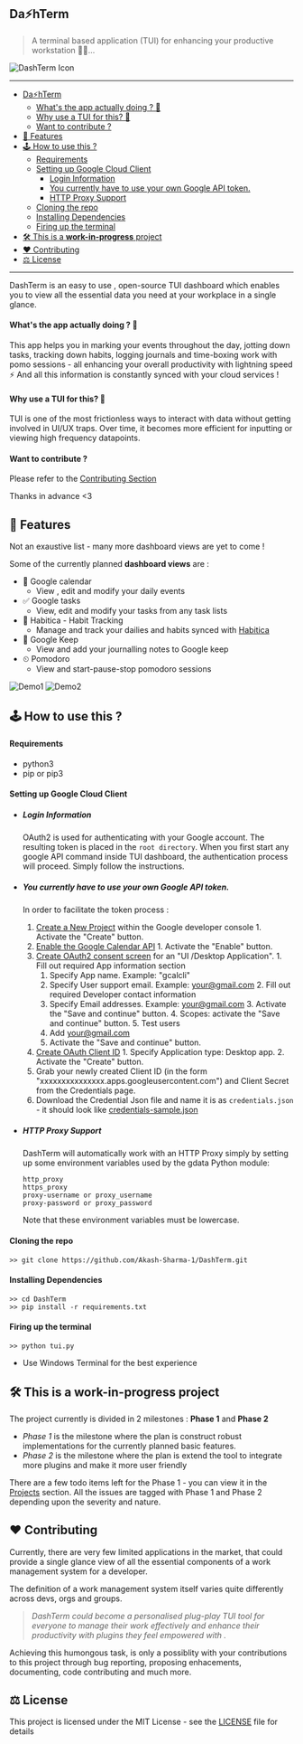 ## Da⚡hTerm
>A terminal based application (TUI) for enhancing your productive workstation 👨‍💻...

![DashTerm Icon](images/Dashterm.png)

---
- [Da⚡hTerm](#da-hterm)
    + [What's the app actually doing ? 🤔](#what-s-the-app-actually-doing-----)
    + [Why use a TUI for this? 🤔](#why-use-a-tui-for-this----)
    + [Want to contribute ?](#want-to-contribute--)
- [📑 Features](#---features)
- [🕹 How to use this ?](#---how-to-use-this--)
    + [Requirements](#requirements)
    + [Setting up Google Cloud Client](#setting-up-google-cloud-client)
      - [Login Information](#login-information)
      - [You currently have to use your own Google API token.](#you-currently-have-to-use-your-own-google-api-token)
      - [HTTP Proxy Support](#http-proxy-support)
    + [Cloning the repo](#cloning-the-repo)
    + [Installing Dependencies](#installing-dependencies)
    + [Firing up the terminal](#firing-up-the-terminal)
- [🛠 This is a **work-in-progress** project](#---this-is-a---work-in-progress---project)
- [❤ Contributing](#--contributing)
- [⚖ License](#--license)
---

DashTerm is an easy to use , open-source TUI dashboard which enables you to view all the essential data you need at your workplace in a single glance.

#### What's the app actually doing ? 🤔
This app helps you in marking your events throughout the day, jotting down tasks, tracking down habits, logging journals and time-boxing work with pomo sessions - all enhancing your overall productivity with lightning speed ⚡
And all this information is constantly synced with your cloud services ! 

#### Why use a TUI for this? 🤔
TUI is one of the most frictionless ways to interact with data without getting involved in UI/UX traps.
Over time, it becomes more efficient for inputting or viewing high frequency datapoints.


#### Want to contribute ?
Please refer to the [Contributing Section](#contributing-)

Thanks in advance <3


## 📑 Features 

Not an exaustive list - many more dashboard views are yet to come !

Some of the currently planned **dashboard views** are : 
- 📆 Google calendar
  - View , edit and modify your daily events
- ✅ Google tasks
  - View, edit and modify your tasks from any task lists
- 🎯 Habitica - Habit Tracking
  - Manage and track your dailies and habits synced with [Habitica](https://habitica.com/)
- 📒 Google Keep
  - View and add your journalling notes to Google keep 
- ⏲ Pomodoro
  - View and start-pause-stop pomodoro sessions 

![Demo1](/images/Demo1.jpg)
![Demo2](/images/Demo2.jpg)


## 🕹 How to use this ?
#### Requirements
- python3
- pip or pip3

#### Setting up Google Cloud Client
- ##### Login Information
  OAuth2 is used for authenticating with your Google account. The resulting token
  is placed in the `root directory`. When you first start any google API command inside TUI dashboard, the
  authentication process will proceed. Simply follow the instructions.


- ##### You currently have to use your own Google API token.
  In order to facilitate the token process : 
    1. [Create a New Project](https://console.developers.google.com/projectcreate) within the Google developer console
      1. Activate the "Create" button.
    2. [Enable the Google Calendar API](https://console.developers.google.com/apis/api/calendar-json.googleapis.com/)
      1. Activate the "Enable" button.
    3. [Create OAuth2 consent screen](https://console.developers.google.com/apis/credentials/consent/edit;newAppInternalUser=false) for an "UI /Desktop Application".
      1. Fill out required App information section
          1. Specify App name. Example: "gcalcli"
          2. Specify User support email. Example: your@gmail.com
      2. Fill out required Developer contact information
          1. Specify Email addresses. Example: your@gmail.com
      3. Activate the "Save and continue" button.
      4. Scopes: activate the "Save and continue" button.
      5. Test users
          1. Add your@gmail.com
          2. Activate the "Save and continue" button.
    4. [Create OAuth Client ID](https://console.developers.google.com/apis/credentials/oauthclient)
      1. Specify Application type: Desktop app.
      2. Activate the "Create" button.
    5. Grab your newly created Client ID (in the form "xxxxxxxxxxxxxxx.apps.googleusercontent.com") and Client Secret from the Credentials page.
    6. Download the Credential Json file and name it is as `credentials.json` - it should look like [credentials-sample.json](credentials-sample.json)


- ##### HTTP Proxy Support
  DashTerm will automatically work with an HTTP Proxy simply by setting up some
  environment variables used by the gdata Python module:

  ```
  http_proxy
  https_proxy
  proxy-username or proxy_username
  proxy-password or proxy_password
  ```

  Note that these environment variables must be lowercase.

#### Cloning the repo
```
>> git clone https://github.com/Akash-Sharma-1/DashTerm.git
```
#### Installing Dependencies
```
>> cd DashTerm
>> pip install -r requirements.txt
```
#### Firing up the terminal
```
>> python tui.py
```
- Use Windows Terminal for the best experience


## 🛠 This is a **work-in-progress** project 

The project currently is divided in 2 milestones : **Phase 1** and **Phase 2**
- *Phase 1* is the milestone where the plan is construct robust implementations for the currently planned basic features.
- *Phase 2* is the milestone where the plan is extend the tool to integrate more plugins and make it more user friendly

There are a few todo items left for the Phase 1 - you can view it in the [Projects](https://github.com/users/Akash-Sharma-1/projects/1/views/1) section.
All the issues are tagged with Phase 1 and Phase 2 depending upon the severity and nature.

## ❤ Contributing 

Currently, there are very few limited applications in the market, that could provide a single glance view of all the essential components of a work management system for a developer. 

The definition of a work management system itself varies quite differently across devs, orgs and groups.
>*DashTerm could become a personalised plug-play TUI tool for everyone to manage their work effectively and enhance their productivity with plugins they feel empowered with .* 

Achieving this humongous task, is only a possiblity with your contributions to this project through bug reporting, proposing enhacements, documenting, code contributing and much more.

## ⚖ License 

This project is licensed under the MIT License - see the [LICENSE](LICENSE) file for details
